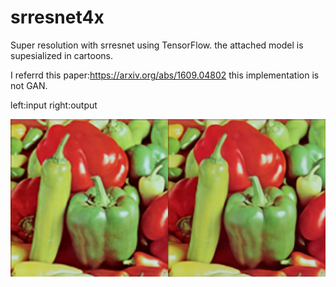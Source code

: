 # srresnet4x
Super resolution with srresnet using TensorFlow.
the attached model is supesialized in cartoons.

I referrd this paper:https://arxiv.org/abs/1609.04802
this implementation is not GAN.


left:input right:output

<img src = 'output/0_val.png' >


